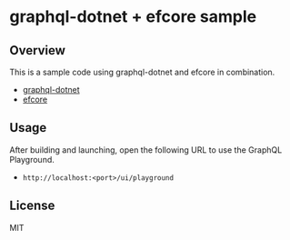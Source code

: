 # graphql-dotnet + efcore sample

## Overview

This is a sample code using graphql-dotnet and efcore in combination.

- [graphql-dotnet](https://github.com/graphql-dotnet/graphql-dotnet)
- [efcore](https://github.com/dotnet/efcore)

## Usage

After building and launching, open the following URL to use the GraphQL Playground.

- `http://localhost:<port>/ui/playground`

## License

MIT